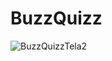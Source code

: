 # BuzzQuizz

![BuzzQuizzTela2](https://user-images.githubusercontent.com/109693663/200140877-3dacddc3-5e00-4d51-b759-797ca140d473.gif)